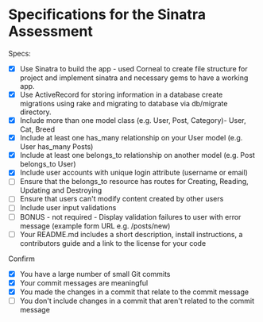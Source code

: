 # Specifications for the Sinatra Assessment

Specs:
- [x] Use Sinatra to build the app - used Corneal to create file structure for project and implement sinatra and necessary gems to have a working app.
- [x] Use ActiveRecord for storing information in a database create migrations using rake and migrating to database via db/migrate directory.
- [x] Include more than one model class (e.g. User, Post, Category)- User, Cat, Breed
- [x] Include at least one has_many relationship on your User model (e.g. User has_many Posts)
- [x] Include at least one belongs_to relationship on another model (e.g. Post belongs_to User)
- [x] Include user accounts with unique login attribute (username or email)
- [ ] Ensure that the belongs_to resource has routes for Creating, Reading, Updating and Destroying
- [ ] Ensure that users can't modify content created by other users
- [ ] Include user input validations
- [ ] BONUS - not required - Display validation failures to user with error message (example form URL e.g. /posts/new)
- [ ] Your README.md includes a short description, install instructions, a contributors guide and a link to the license for your code

Confirm
- [x] You have a large number of small Git commits
- [x] Your commit messages are meaningful
- [x] You made the changes in a commit that relate to the commit message
- [ ] You don't include changes in a commit that aren't related to the commit message